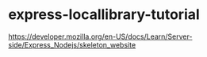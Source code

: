 # express-locallibrary-tutorial
https://developer.mozilla.org/en-US/docs/Learn/Server-side/Express_Nodejs/skeleton_website
